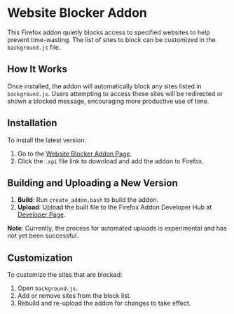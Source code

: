 
# Website Blocker Addon

This Firefox addon quietly blocks access to specified websites to help prevent time-wasting. The list of sites to block can be customized in the `background.js` file.

## How It Works

Once installed, the addon will automatically block any sites listed in `background.js`. Users attempting to access these sites will be redirected or shown a blocked message, encouraging more productive use of time.

## Installation

To install the latest version:
1. Go to the [Website Blocker Addon Page](https://addons.mozilla.org/en-US/developers/addon/c7f5a3b213924e029ef0/versions/5840995).
2. Click the `.xpi` file link to download and add the addon to Firefox.

## Building and Uploading a New Version

1. **Build**: Run `create_addon.bash` to build the addon.
2. **Upload**: Upload the built file to the Firefox Addon Developer Hub at [Developer Page](https://addons.mozilla.org/en-US/developers/addon/c7f5a3b213924e029ef0/versions).

**Note**: Currently, the process for automated uploads is experimental and has not yet been successful.

## Customization

To customize the sites that are blocked:
1. Open `background.js`.
2. Add or remove sites from the block list.
3. Rebuild and re-upload the addon for changes to take effect.
